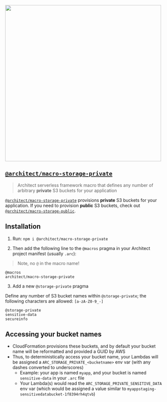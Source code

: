[<img src="https://assets.arc.codes/architect-logo-500b@2x.png" width=500>](https://www.npmjs.com/package/@architect/architect)

## [`@architect/macro-storage-private`](https://www.npmjs.com/package/@architect/macro-storage-private)

> Architect serverless framework macro that defines any number of arbitrary **private** S3 buckets for your application

[`@architect/macro-storage-private`](https://www.npmjs.com/package/@architect/macro-storage-private) provisions **private** S3 buckets for your application. If you need to provision **public** S3 buckets, check out [`@architect/macro-storage-public`](https://www.npmjs.com/package/@architect/macro-storage-public).


## Installation

1. Run: `npm i @architect/macro-storage-private`

2. Then add the following line to the `@macros` pragma in your Architect project manifest (usually `.arc`):

> Note, no `@` in the macro name!

```
@macros
architect/macro-storage-private
```

3. Add a new `@storage-private` pragma

Define any number of S3 bucket names within `@storage-private`; the following characters are allowed: `[a-zA-Z0-9_-]`

```
@storage-private
sensitive-data
secureinfo
```


## Accessing your bucket names

- CloudFormation provisions these buckets, and by default your bucket name will be reformatted and provided a GUID by AWS
- Thus, to deterministically access your bucket name, your Lambdas will be assigned a `ARC_STORAGE_PRIVATE_<bucketname>` env var (with any dashes converted to underscores)
  - Example: your app is named `myapp`, and your bucket is named `sensitive-data` in your `.arc` file
  - Your Lambda(s) would read the `ARC_STORAGE_PRIVATE_SENSITIVE_DATA` env var (which would be assigned a value similar to `myappstaging-sensitivedatabucket-1f8394rh4qtvb`)
